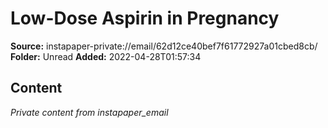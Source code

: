 # Low-Dose Aspirin in Pregnancy

**Source:** instapaper-private://email/62d12ce40bef7f61772927a01cbed8cb/
**Folder:** Unread
**Added:** 2022-04-28T01:57:34




## Content
*Private content from instapaper_email*
